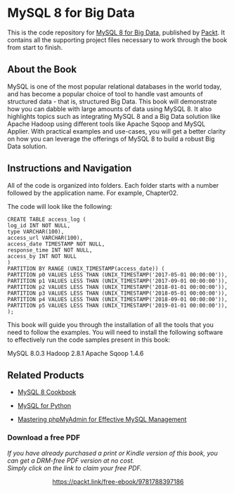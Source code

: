 


# MySQL 8 for Big Data
This is the code repository for [MySQL 8 for Big Data](https://www.packtpub.com/big-data-and-business-intelligence/mysql-8-big-data?utm_source=github&utm_medium=repository&utm_campaign=9781788397186), published by [Packt](https://www.packtpub.com/?utm_source=github). It contains all the supporting project files necessary to work through the book from start to finish.
## About the Book
MySQL is one of the most popular relational databases in the world today, and has become a popular choice of tool to handle vast amounts of structured data - that is, structured Big Data. This book will demonstrate how you can dabble with large amounts of data using MySQL 8. It also highlights topics such as integrating MySQL 8 and a Big Data solution like Apache Hadoop using different tools like Apache Sqoop and MySQL Applier. With practical examples and use-cases, you will get a better clarity on how you can leverage the offerings of MySQL 8 to build a robust Big Data solution.
## Instructions and Navigation
All of the code is organized into folders. Each folder starts with a number followed by the application name. For example, Chapter02.



The code will look like the following:
```
CREATE TABLE access_log ( 
log_id INT NOT NULL, 
type VARCHAR(100), 
access_url VARCHAR(100), 
access_date TIMESTAMP NOT NULL, 
response_time INT NOT NULL,
access_by INT NOT NULL
)
PARTITION BY RANGE (UNIX_TIMESTAMP(access_date)) ( 
PARTITION p0 VALUES LESS THAN (UNIX_TIMESTAMP('2017-05-01 00:00:00')), 
PARTITION p1 VALUES LESS THAN (UNIX_TIMESTAMP('2017-09-01 00:00:00')), 
PARTITION p2 VALUES LESS THAN (UNIX_TIMESTAMP('2018-01-01 00:00:00')), 
PARTITION p3 VALUES LESS THAN (UNIX_TIMESTAMP('2018-05-01 00:00:00')), 
PARTITION p4 VALUES LESS THAN (UNIX_TIMESTAMP('2018-09-01 00:00:00')), 
PARTITION p5 VALUES LESS THAN (UNIX_TIMESTAMP('2019-01-01 00:00:00')), 
);
```

This book will guide you through the installation of all the tools that you need to follow the examples. You will need to install the following software to effectively run the code samples present in this book:

MySQL 8.0.3
Hadoop 2.8.1
Apache Sqoop 1.4.6

## Related Products
* [MySQL 8 Cookbook](https://www.packtpub.com/big-data-and-business-intelligence/mysql-8-cookbook?utm_source=github&utm_medium=repository&utm_campaign=9781788395809)

* [MySQL for Python](https://www.packtpub.com/big-data-and-business-intelligence/mysql-python?utm_source=github&utm_medium=repository&utm_campaign=9781849510189)

* [Mastering phpMyAdmin for Effective MySQL Management ](https://www.packtpub.com/big-data-and-business-intelligence/mastering-phpmyadmin-effective-mysql-management?utm_source=github&utm_medium=repository&utm_campaign=9781904811039)

### Download a free PDF

 <i>If you have already purchased a print or Kindle version of this book, you can get a DRM-free PDF version at no cost.<br>Simply click on the link to claim your free PDF.</i>
<p align="center"> <a href="https://packt.link/free-ebook/9781788397186">https://packt.link/free-ebook/9781788397186 </a> </p>